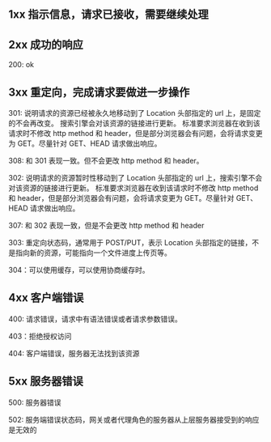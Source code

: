 ## 1xx 指示信息，请求已接收，需要继续处理

## 2xx 成功的响应

200: ok

## 3xx 重定向，完成请求要做进一步操作

301: 说明请求的资源已经被永久地移动到了 Location 头部指定的 url 上，是固定的不会再改变。
搜索引擎会对该资源的链接进行更新。
标准要求浏览器在收到该请求时不修改 http method 和 header，但是部分浏览器会有问题，会将请求变更为 GET。尽量针对 GET、HEAD 请求做出响应。

308: 和 301 表现一致。但不会更改 http method 和 header。

302: 说明请求的资源暂时性移动到了 Location 头部指定的 url 上，搜索引擎不会对该资源的链接进行更新。
标准要求浏览器在收到该请求时不修改 http method 和 header，但是部分浏览器会有问题，会将请求变更为 GET。尽量针对 GET、HEAD 请求做出响应。

307: 和 302 表现一致，但是不会更改 http method 和 header

303: 重定向状态码，通常用于 POST/PUT，表示 Location 头部指定的链接，不是指向新的资源，可能指向一个文件进度上传页等。

304：可以使用缓存，可以使用协商缓存时。

## 4xx 客户端错误

400: 请求错误，请求中有语法错误或者请求参数错误。

403：拒绝授权访问

404: 客户端错误，服务器无法找到该资源

## 5xx 服务器错误

500: 服务器错误

502: 服务端错误状态码，网关或者代理角色的服务器从上层服务器接受到的响应是无效的
